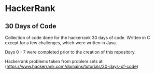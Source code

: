 # HackerRank

## 30 Days of Code

Collection of code done for the hackerrank 30 days of code.
Written in C except for a few challenges, which were written in Java.

Days 0 - 7 were completed prior to the creation of this repository.

Hackerrank problems taken from problem sets at (https://www.hackerrank.com/domains/tutorials/30-days-of-code)
